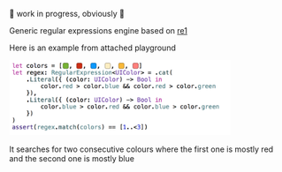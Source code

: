 🚧 work in progress, obviously 🚧

Generic regular expressions engine based on [re1](https://swtch.com/~rsc/regexp/regexp2.html)

Here is an example from attached playground

<img src="https://raw.githubusercontent.com/zats/re1/master/web/color.png" width="400" />

It searches for two consecutive colours where the first one is mostly red and the second one is mostly blue
